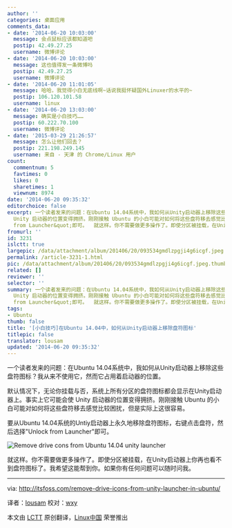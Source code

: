 ```yaml
---
author: ''
categories: 桌面应用
comments_data:
- date: '2014-06-20 10:03:00'
  message: 会点鼠标应该都知道吧
  postip: 42.49.27.25
  username: 微博评论
- date: '2014-06-20 10:03:00'
  message: 这也值得发一条微博吗
  postip: 42.49.27.25
  username: 微博评论
- date: '2014-06-20 11:01:05'
  message: 哈哈，我觉得小白无底线啊~话说我挺怀疑国外Linuxer的水平的~
  postip: 106.120.101.58
  username: linux
- date: '2014-06-20 13:03:00'
  message: 确实是小白技巧……
  postip: 60.222.70.100
  username: 微博评论
- date: '2015-03-29 21:26:57'
  message: 怎么让他们回去？
  postip: 221.198.249.145
  username: 来自 - 天津 的 Chrome/Linux 用户
count:
  commentnum: 5
  favtimes: 0
  likes: 0
  sharetimes: 1
  viewnum: 8974
date: '2014-06-20 09:35:32'
editorchoice: false
excerpt: 一个读者发来的问题：在Ubuntu 14.04系统中，我如何从Unity启动器上移除这些盘符图标？我从来不使用它，然而它占用着启动器的位置。 默认情况下，无论你挂载与否，系统上所有分区的盘符图标都会显示在Unity启动器上。事实上它可能会使
  Unity 启动器的位置变得拥挤。刚刚接触 Ubuntu 的小白可能对如何将这些盘符移去感觉比较困扰，但是实际上这很容易。 要从Ubuntu 14.04系统的Untiy启动器上永久地移除盘符图标，右键点击盘符，然后选择&quot;Unlock
  from Launcher&quot;即可。  就这样。你不需要做更多操作了。即使分区被挂载，在Unity启动器上你再
fromurl: ''
id: 3231
islctt: true
largepic: /data/attachment/album/201406/20/093534gmdlzpgji4g6icgf.jpeg
permalink: /article-3231-1.html
pic: /data/attachment/album/201406/20/093534gmdlzpgji4g6icgf.jpeg.thumb.jpg
related: []
reviewer: ''
selector: ''
summary: 一个读者发来的问题：在Ubuntu 14.04系统中，我如何从Unity启动器上移除这些盘符图标？我从来不使用它，然而它占用着启动器的位置。 默认情况下，无论你挂载与否，系统上所有分区的盘符图标都会显示在Unity启动器上。事实上它可能会使
  Unity 启动器的位置变得拥挤。刚刚接触 Ubuntu 的小白可能对如何将这些盘符移去感觉比较困扰，但是实际上这很容易。 要从Ubuntu 14.04系统的Untiy启动器上永久地移除盘符图标，右键点击盘符，然后选择&quot;Unlock
  from Launcher&quot;即可。  就这样。你不需要做更多操作了。即使分区被挂载，在Unity启动器上你再
tags:
- Ubuntu
thumb: false
title: '[小白技巧]在Ubuntu 14.04中，如何从Unity启动器上移除盘符图标'
titlepic: false
translator: lousam
updated: '2014-06-20 09:35:32'
---
```


一个读者发来的问题：在Ubuntu 14.04系统中，我如何从Unity启动器上移除这些盘符图标？我从来不使用它，然而它占用着启动器的位置。


默认情况下，无论你挂载与否，系统上所有分区的盘符图标都会显示在Unity启动器上。事实上它可能会使 Unity 启动器的位置变得拥挤。刚刚接触 Ubuntu 的小白可能对如何将这些盘符移去感觉比较困扰，但是实际上这很容易。


要从Ubuntu 14.04系统的Untiy启动器上永久地移除盘符图标，右键点击盘符，然后选择"Unlock from Launcher"即可。


![Remove drive cons from Ubuntu 14.04 unity launcher](/data/attachment/album/201406/20/093534gmdlzpgji4g6icgf.jpeg)


就这样。你不需要做更多操作了。即使分区被挂载，在Unity启动器上你再也看不到盘符图标了。我希望这能帮到你。如果你有任何问题可以随时问我。




---


via: <http://itsfoss.com/remove-drive-icons-from-unity-launcher-in-ubuntu/>


译者：[lousam](https://github.com/lousam) 校对：[wxy](https://github.com/wxy)


本文由 [LCTT](https://github.com/LCTT/TranslateProject) 原创翻译，[Linux中国](http://linux.cn/) 荣誉推出